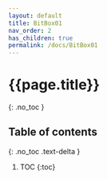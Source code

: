 ```yaml
---
layout: default
title: BitBox01
nav_order: 2
has_children: true
permalink: /docs/BitBox01
---
```


# {{page.title}}
{: .no_toc }

## Table of contents
{: .no_toc .text-delta }

1. TOC
{:toc}
